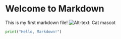 # Welcome to Markdown
This is my first markdown file!
![Alt-text: Cat mascot](https://octodex.github.com/images/yaktocat.png)

```python
print("Hello, Markdown!")
```
